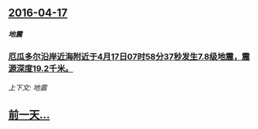 ## [2016-04-17](/news/2016/04/17/index.md)

##### 地震
### [厄瓜多尔沿岸近海附近于4月17日07时58分37秒发生7.8级地震，震源深度19.2千米。 ](/news/2016/04/17/厄瓜多尔沿岸近海附近于4月17日07时58分37秒发生78级地震-震源深度192千米.md)
_上下文: 地震_

## [前一天...](/news/2016/04/14/index.md)

